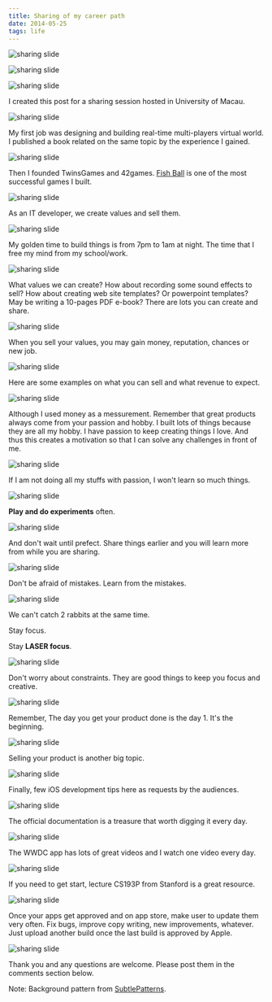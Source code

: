 ```yaml
---
title: Sharing of my career path
date: 2014-05-25
tags: life
---
```


![sharing slide](/images/thoughts/umac-sharing-photo-03.jpg)

![sharing slide](/images/thoughts/umac-sharing-photo-04.jpg)


![sharing slide](/images/umac-sharing-2014/umac-sharing-2014.001.jpg)

I created this post for a sharing session hosted in University of Macau.


![sharing slide](/images/umac-sharing-2014/umac-sharing-2014.002.jpg)

My first job was designing and building real-time multi-players virtual world. I published a book related on the same topic by the experience I gained.



![sharing slide](/images/umac-sharing-2014/umac-sharing-2014.003.jpg)

Then I founded TwinsGames and 42games. [Fish Ball](https://itunes.apple.com/en/app/fish-ball/id364646942?mt=8) is one of the most successful games I built.


![sharing slide](/images/umac-sharing-2014/umac-sharing-2014.004.jpg)

As an IT developer, we create values and sell them.


![sharing slide](/images/umac-sharing-2014/umac-sharing-2014.005.jpg)

My golden time to build things is from 7pm to 1am at night. The time that I free my mind from my school/work.


![sharing slide](/images/umac-sharing-2014/umac-sharing-2014.006.jpg)

What values we can create? How about recording some sound effects to sell? How about creating web site templates? Or powerpoint templates? May be writing a 10-pages PDF e-book? There are lots you can create and share.


![sharing slide](/images/umac-sharing-2014/umac-sharing-2014.007.jpg)

When you sell your values, you may gain money, reputation, chances or new job.


![sharing slide](/images/umac-sharing-2014/umac-sharing-2014.008.jpg)

Here are some examples on what you can sell and what revenue to expect.


![sharing slide](/images/umac-sharing-2014/umac-sharing-2014.009.jpg)

Although I used money as a messurement. Remember that great products always come from your passion and hobby. I built lots of things because they are all my hobby. I have passion to keep creating things I love. And thus this creates a motivation so that I can solve any challenges in front of me.


![sharing slide](/images/umac-sharing-2014/umac-sharing-2014.010.jpg)

If I am not doing all my stuffs with passion, I won't learn so much things.


![sharing slide](/images/umac-sharing-2014/umac-sharing-2014.011.jpg)

**Play and do experiments** often.


![sharing slide](/images/umac-sharing-2014/umac-sharing-2014.012.jpg)

And don't wait until prefect. Share things earlier and you will learn more from while you are sharing.


![sharing slide](/images/umac-sharing-2014/umac-sharing-2014.013.jpg)

Don't be afraid of mistakes. Learn from the mistakes.


![sharing slide](/images/umac-sharing-2014/umac-sharing-2014.014.jpg)

We can't catch 2 rabbits at the same time.

Stay focus.

Stay **LASER focus**.


![sharing slide](/images/umac-sharing-2014/umac-sharing-2014.015.jpg)

Don't worry about constraints. They are good things to keep you focus and creative.


![sharing slide](/images/umac-sharing-2014/umac-sharing-2014.016.jpg)

Remember, The day you get your product done is the day 1. It's the beginning.


![sharing slide](/images/umac-sharing-2014/umac-sharing-2014.017.jpg)

Selling your product is another big topic.


![sharing slide](/images/umac-sharing-2014/umac-sharing-2014.018.jpg)

Finally, few iOS development tips here as requests by the audiences.


![sharing slide](/images/umac-sharing-2014/umac-sharing-2014.019.jpg)

The official documentation is a treasure that worth digging it every day.


![sharing slide](/images/umac-sharing-2014/umac-sharing-2014.020.jpg)

The WWDC app has lots of great videos and I watch one video every day.


![sharing slide](/images/umac-sharing-2014/umac-sharing-2014.021.jpg)

If you need to get start, lecture CS193P from Stanford is a great resource.


![sharing slide](/images/umac-sharing-2014/umac-sharing-2014.022.jpg)

Once your apps get approved and on app store, make user to update them very often. Fix bugs, improve copy writing, new improvements, whatever. Just upload another build once the last build is approved by Apple.


![sharing slide](/images/umac-sharing-2014/umac-sharing-2014.023.jpg)

Thank you and any questions are welcome. Please post them in the comments section below.

Note: Background pattern from [SubtlePatterns](http://subtlepatterns.com/about/).
